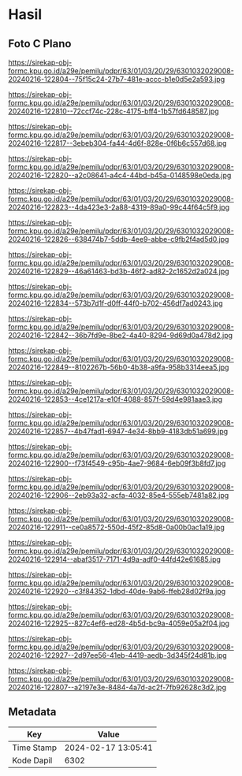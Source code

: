 # Hasil

## Foto C Plano

https://sirekap-obj-formc.kpu.go.id/a29e/pemilu/pdpr/63/01/03/20/29/6301032029008-20240216-122804--75f15c24-27b7-481e-accc-b1e0d5e2a593.jpg

https://sirekap-obj-formc.kpu.go.id/a29e/pemilu/pdpr/63/01/03/20/29/6301032029008-20240216-122810--72ccf74c-228c-4175-bff4-1b57fd648587.jpg

https://sirekap-obj-formc.kpu.go.id/a29e/pemilu/pdpr/63/01/03/20/29/6301032029008-20240216-122817--3ebeb304-fa44-4d6f-828e-0f6b6c557d68.jpg

https://sirekap-obj-formc.kpu.go.id/a29e/pemilu/pdpr/63/01/03/20/29/6301032029008-20240216-122820--a2c08641-a4c4-44bd-b45a-0148598e0eda.jpg

https://sirekap-obj-formc.kpu.go.id/a29e/pemilu/pdpr/63/01/03/20/29/6301032029008-20240216-122823--4da423e3-2a88-4319-89a0-99c44f64c5f9.jpg

https://sirekap-obj-formc.kpu.go.id/a29e/pemilu/pdpr/63/01/03/20/29/6301032029008-20240216-122826--638474b7-5ddb-4ee9-abbe-c9fb2f4ad5d0.jpg

https://sirekap-obj-formc.kpu.go.id/a29e/pemilu/pdpr/63/01/03/20/29/6301032029008-20240216-122829--46a61463-bd3b-46f2-ad82-2c1652d2a024.jpg

https://sirekap-obj-formc.kpu.go.id/a29e/pemilu/pdpr/63/01/03/20/29/6301032029008-20240216-122834--573b7d1f-d0ff-44f0-b702-456df7ad0243.jpg

https://sirekap-obj-formc.kpu.go.id/a29e/pemilu/pdpr/63/01/03/20/29/6301032029008-20240216-122842--36b7fd9e-8be2-4a40-8294-9d69d0a478d2.jpg

https://sirekap-obj-formc.kpu.go.id/a29e/pemilu/pdpr/63/01/03/20/29/6301032029008-20240216-122849--8102267b-56b0-4b38-a9fa-958b3314eea5.jpg

https://sirekap-obj-formc.kpu.go.id/a29e/pemilu/pdpr/63/01/03/20/29/6301032029008-20240216-122853--4ce1217a-e10f-4088-857f-59d4e981aae3.jpg

https://sirekap-obj-formc.kpu.go.id/a29e/pemilu/pdpr/63/01/03/20/29/6301032029008-20240216-122857--4b47fad1-6947-4e34-8bb9-4183db51a699.jpg

https://sirekap-obj-formc.kpu.go.id/a29e/pemilu/pdpr/63/01/03/20/29/6301032029008-20240216-122900--f73f4549-c95b-4ae7-9684-6eb09f3b8fd7.jpg

https://sirekap-obj-formc.kpu.go.id/a29e/pemilu/pdpr/63/01/03/20/29/6301032029008-20240216-122906--2eb93a32-acfa-4032-85e4-555eb7481a82.jpg

https://sirekap-obj-formc.kpu.go.id/a29e/pemilu/pdpr/63/01/03/20/29/6301032029008-20240216-122911--ce0a8572-550d-45f2-85d8-0a00b0ac1a19.jpg

https://sirekap-obj-formc.kpu.go.id/a29e/pemilu/pdpr/63/01/03/20/29/6301032029008-20240216-122914--abaf3517-7171-4d9a-adf0-44fd42e61685.jpg

https://sirekap-obj-formc.kpu.go.id/a29e/pemilu/pdpr/63/01/03/20/29/6301032029008-20240216-122920--c3f84352-1dbd-40de-9ab6-ffeb28d02f9a.jpg

https://sirekap-obj-formc.kpu.go.id/a29e/pemilu/pdpr/63/01/03/20/29/6301032029008-20240216-122925--827c4ef6-ed28-4b5d-bc9a-4059e05a2f04.jpg

https://sirekap-obj-formc.kpu.go.id/a29e/pemilu/pdpr/63/01/03/20/29/6301032029008-20240216-122927--2d97ee56-41eb-4419-aedb-3d345f24d81b.jpg

https://sirekap-obj-formc.kpu.go.id/a29e/pemilu/pdpr/63/01/03/20/29/6301032029008-20240216-122807--a2197e3e-8484-4a7d-ac2f-7fb92628c3d2.jpg


## Metadata

| Key        | Value               |
| ---------- | ------------------- |
| Time Stamp | 2024-02-17 13:05:41 |
| Kode Dapil | 6302                |



